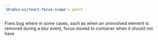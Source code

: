 ```yaml
---
'@radix-ui/react-focus-scope': patch
---
```


Fixes bug where in some cases, such as when an uninvolved element is removed during a blur event, focus moved to container when it should not have
